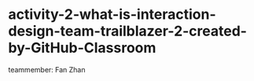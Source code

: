 # activity-2-what-is-interaction-design-team-trailblazer-2-created-by-GitHub-Classroom


teammember: Fan Zhan
